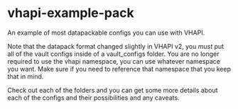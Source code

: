 # vhapi-example-pack
An example of most datapackable configs you can use with VHAPI.

Note that the datapack format changed slightly in VHAPI v2, you *must* put all of the vault configs inside of a vault_configs folder. You are no longer required to use the vhapi namespace, you can use whatever namespace you want. Make sure if you need to reference that namespace that you keep that in mind.

Check out each of the folders and you can get some more details about each of the configs and their possibilities and any caveats.
